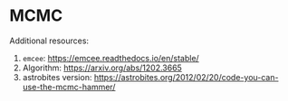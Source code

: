 # MCMC

Additional resources:
1. `emcee`: https://emcee.readthedocs.io/en/stable/
2. Algorithm: https://arxiv.org/abs/1202.3665
3. astrobites version: https://astrobites.org/2012/02/20/code-you-can-use-the-mcmc-hammer/
